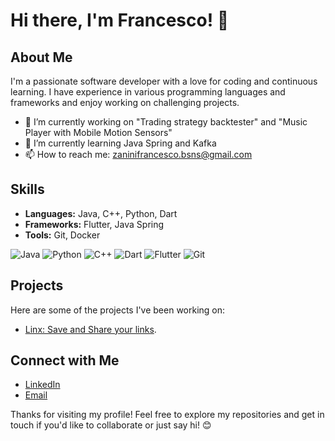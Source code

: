 # Hi there, I'm Francesco! 👋

## About Me
I'm a passionate software developer with a love for coding and continuous learning. I have experience in various programming languages and frameworks and enjoy working on challenging projects.

- 🔭 I’m currently working on "Trading strategy backtester" and "Music Player with Mobile Motion Sensors"
- 🌱 I’m currently learning Java Spring and Kafka
- 📫 How to reach me: zaninifrancesco.bsns@gmail.com

## Skills
- **Languages:** Java, C++, Python, Dart
- **Frameworks:** Flutter, Java Spring
- **Tools:** Git, Docker

![Java](https://img.shields.io/badge/language-Java-red)
![Python](https://img.shields.io/badge/language-Python-blue)
![C++](https://img.shields.io/badge/language-C%2B%2B-green)
![Dart](https://img.shields.io/badge/language-Dart-blue?logo=dart&logoColor=white)
![Flutter](https://img.shields.io/badge/framework-Flutter-blue?logo=flutter&logoColor=white)
![Git](https://img.shields.io/badge/Git-F05032?style=for-the-badge&logo=git&logoColor=white)

## Projects
Here are some of the projects I've been working on:

- [Linx: Save and Share your links](https://github.com/PecilliZanini/LinxFlutter).

## Connect with Me
- [LinkedIn](https://www.linkedin.com/in/francesco-zanini-54514a249/)
- [Email](mailto:zaninifrancesco.bsns@gmail.com)

Thanks for visiting my profile! Feel free to explore my repositories and get in touch if you'd like to collaborate or just say hi! 😊
